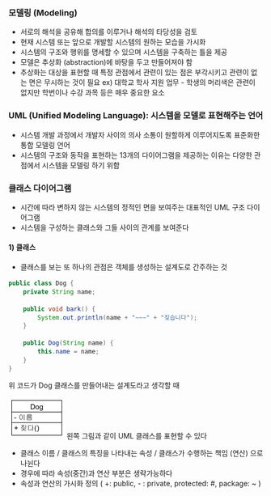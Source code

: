 ### 모델링 (Modeling)

- 서로의 해석을 공유해 합의를 이루거나 해석의 타당성을 검토
- 현재 시스템 또는 앞으로 개발할 시스템의 원하는 모습을 가시화
- 시스템의 구조와 행위를 명세할 수 있으며 시스템을 구축하는 틀을 제공
- 모델은 추상화 (abstraction)에 바탕을 두고 만들어져야 함
- 추상화는 대상을 표현할 때 특정 관점에서 관련이 있는 점은 부각시키고 관련이 없는 면은 무시하는 것이 필요         ex) 대학교 학사 지원 업무 - 학생의 머리색은 관련이 없지만 학번이나 수강 과목 등은 매우 중요한 요소

### UML (Unified Modeling Language): 시스템을 모델로 표현해주는 언어

- 시스템 개발 과정에서 개발자 사이의 의사 소통이 원할하게 이루어지도록 표준화한 통합 모델링 언어
- 시스템의 구조와 동작을 표현하는 13개의 다이어그램을 제공하는 이유는 다양한 관점에서 시스템을 모델링 하기 위함

### 클래스 다이어그램

- 시간에 따라 변하지 않는 시스템의 정적인 면을 보여주는 대표적인 UML 구조 다이어그램
- 시스템을 구성하는 클래스와 그들 사이의 관계를 보여준다

#### 1) 클래스

- 클래스를 보는 또 하나의 관점은 객체를 생성하는 설계도로 간주하는 것
```java
public class Dog {
	private String name;
    
    public void bark() {
    	System.out.println(name + "~~~" + "짖습니다");
    }
    
    public Dog(String name) {
    	this.name = name;
    }
}
```

위 코드가 Dog 클래스를 만들어내는 설계도라고 생각할 때

![dog](./img/dog.png) 왼쪽 그림과 같이 UML 클래스를 표현할 수 있다

- 클래스 이름 / 클래스의 특징을 나타내는 속성 / 클래스가 수행하는 책임 (연산) 으로 나뉜다
- 경우에 따라 속성(중간)과 연산 부분은 생략가능하다
- 속성과 연산의 가시화 정의  ( +: public, - : private,  protected: #, package: ~ )